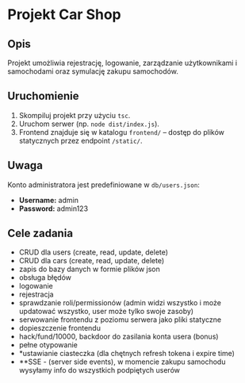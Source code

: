 # Projekt Car Shop

## Opis
Projekt umożliwia rejestrację, logowanie, zarządzanie użytkownikami i samochodami oraz symulację zakupu samochodów.

## Uruchomienie
1. Skompiluj projekt przy użyciu `tsc`.
2. Uruchom serwer (np. `node dist/index.js`).
3. Frontend znajduje się w katalogu `frontend/` – dostęp do plików statycznych przez endpoint `/static/`.

## Uwaga
Konto administratora jest predefiniowane w `db/users.json`:
- **Username:** admin
- **Password:** admin123

## Cele zadania
- CRUD dla users (create, read, update, delete)
- CRUD dla cars (create, read, update, delete)
- zapis do bazy danych w formie plików json
- obsługa błędów
- logowanie
- rejestracja
- sprawdzanie roli/permissionów (admin widzi wszystko i może updatować wszystko, user może tylko swoje zasoby)
- serwowanie frontendu z poziomu serwera jako pliki statyczne
- dopieszczenie frontendu
- hack/fund/10000, backdoor do zasilania konta usera (bonus)
- pełne otypowanie
- *ustawianie ciasteczka (dla chętnych refresh tokena i expire time)
- **SSE - (server side events), w momencie zakupu samochodu wysyłamy info do wszystkich podpiętych userów
